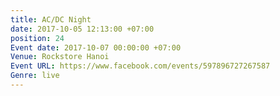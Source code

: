 ```yaml
---
title: AC/DC Night
date: 2017-10-05 12:13:00 +07:00
position: 24
Event date: 2017-10-07 00:00:00 +07:00
Venue: Rockstore Hanoi
Event URL: https://www.facebook.com/events/597896727267587
Genre: live
---
```


